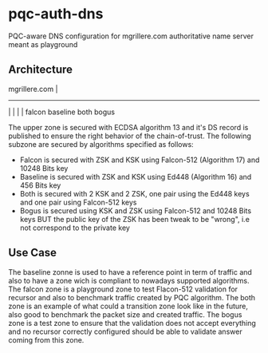 # pqc-auth-dns
PQC-aware DNS configuration for mgrillere.com authoritative name server meant as playground

## Architecture

  mgrillere.com
       |
   _____________________________
  |          |          |       |
falcon    baseline    both    bogus   

The upper zone is secured with ECDSA algorithm 13 and it's DS record is published to ensure the right behavior of the chain-of-trust.
The following subzone are secured by algorithms specified as follows:
- Falcon is secured with ZSK and KSK using Falcon-512 (Algorithm 17) and 10248 Bits key
- Baseline is secured with ZSK and KSK using Ed448 (Algorithm 16) and 456 Bits key
- Both is secured with 2 KSK and 2 ZSK, one pair using the Ed448 keys and one pair using Falcon-512 keys
- Bogus is secured using KSK and ZSK using Falcon-512 and 10248 Bits keys BUT the public key of the ZSK has been tweak to be "wrong", i.e not correspond to the private key

## Use Case
The baseline zonne is used to have a reference point in term of traffic and also to have a zone wich is compliant to nowadays supported algorithms.
The falcon zone is a playground zone to test Flacon-512 validation for recursor and also to benchmark traffic created by PQC algorithm.
The both zone is an example of what could a transition zone look like in the future, also good to benchmark the packet size and created traffic.
The bogus zone is a test zone to ensure that the validation does not accept everything and no recursor correctly configured should be able to validate answer coming from this zone.
